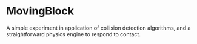 # MovingBlock
A simple experiment in application of collision detection algorithms, and a straightforward physics engine to respond to contact.

